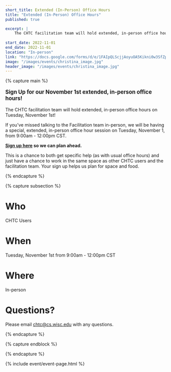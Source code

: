 ```yaml
---
short_title: Extended (In-Person) Office Hours
title: "Extended (In-Person) Office Hours"
published: true

excerpt: |
    The CHTC facilitation team will hold extended, in-person office hours on Tuesday, November 1st!
    
start_date: 2022-11-01
end_date: 2022-11-01
location: "In-person"
link: "https://docs.google.com/forms/d/e/1FAIpQLScjjAoyuOA5Kikni0w3SfZpyF5TAOb-fZ8wBlZOLzGb16K0dg/viewform"
image: "/images/events/christina_image.jpg"
header_image: "/images/events/christina_image.jpg"
---
```


{% capture main %}

<p style="font-size: larger; font-weight: bold;">Sign Up for our November 1st extended, in-person office hours!</p>

The CHTC facilitation team will hold extended, in-person office hours on Tuesday, November 1st!

If you’ve missed talking to the Facilitation team in-person, we will be having a special, extended, in-person office hour session on Tuesday, November 1, from 9:00am - 12:00pm CST. 

**[Sign up here](https://docs.google.com/forms/d/e/1FAIpQLScjjAoyuOA5Kikni0w3SfZpyF5TAOb-fZ8wBlZOLzGb16K0dg/viewform) so we can plan ahead.**

This is a chance to both get specific help (as with usual office hours) and just have a chance to work in the same space as other CHTC users and the facilitation team. Your sign up helps us plan for space and food. 

{% endcapture %}


{% capture subsection %}
# Who

CHTC Users

# When

Tuesday, November 1st from 9:00am - 12:00pm CST

# Where

In-person

# Questions?

Please email <chtc@cs.wisc.edu> with any questions.

{% endcapture %}

{% capture endblock %}


{% endcapture %}

{% include event/event-page.html %}
